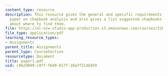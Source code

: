 ```yaml
---
content_type: resource
description: This resource gives the general and specific requirements for the final
  paper on chapbook analysis and also gives a list suggested chapbooks and information
  about where to find them.
file: https://ol-ocw-studio-app-production.s3.amazonaws.com/courses/21h-418-from-print-to-digital-technologies-of-the-word-1450-present-fall-2005/c9629099c9fff6d0817f10a7f214b959_paper1.pdf
file_type: application/pdf
learning_resource_types:
- Assignments
parent_title: Assignments
parent_type: CourseSection
resourcetype: Document
title: paper1.pdf
uid: c9629099-c9ff-f6d0-817f-10a7f214b959
---
```

